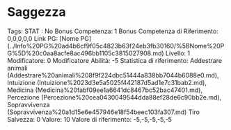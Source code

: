 # Saggezza

Tags: STAT
: No
Bonus Competenza: 1
Bonus Competenza di Riferimento: 0,0,0,0,0
Link PG: [Nome PG] (../Info%20PG%20ad4b6cf9f05c4823b63f24eb3fb30160/%5BNome%20PG%5D%20c0aa8acfe8ac496bb1105c3815027908.md)
Livello: 1
Modificatore: 0
Modificatore  Abilità: -5
Statistica di riferimento: Addestrare animali (Addestrare%20animali%208f9f224dbc51444a838bb7044b6088e0.md), Intuizione (Intuizione%2023d3e5a5025f442187d5ad1e7c31bab2.md), Medicina (Medicina%20fabf09ee1a6641dc8467bc52bac47401.md), Percezione (Percezione%20cea0430049544dda88ef28de6c90bb2e.md), Sopravvivenza (Sopravvivenza%20a1d15e6e457946e18f54beec103fa307.md)
Tiro Salvezza: 0
Valore: 10
Valore di riferimento: -5,-5,-5,-5,-5